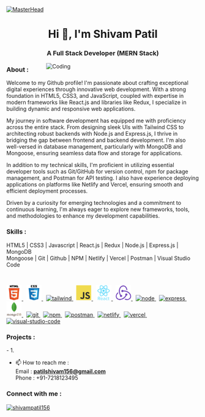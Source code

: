 [![MasterHead](https://pbs.twimg.com/media/DQlOsZyVAAAXfAx.jpg)](https://ShivamPatil1506.io)
<h1 align="center">Hi 👋, I'm Shivam Patil</h1>
<h3 align="center">A Full Stack Developer (MERN Stack)</h3>
<img align="right" alt="Coding" width="400" src="https://cdn.sanity.io/images/ordgikwe/production/a830c5182852e35bcd0dc07b90122f07ecd15f48-700x525.gif?w=700&h=525&auto=format">

<h3 align="left">About :</h3>
<p align="left">Welcome to my Github profile! I'm passionate about crafting exceptional digital experiences through innovative web development. With a strong foundation in HTML5, CSS3, and JavaScript, coupled with expertise in modern frameworks like React.js and libraries like Redux, I specialize in building dynamic and responsive web applications.

My journey in software development has equipped me with proficiency across the entire stack. From designing sleek UIs with Tailwind CSS to architecting robust backends with Node.js and Express.js, I thrive in bridging the gap between frontend and backend development. I'm also well-versed in database management, particularly with MongoDB and Mongoose, ensuring seamless data flow and storage for applications.

In addition to my technical skills, I'm proficient in utilizing essential developer tools such as Git/GitHub for version control, npm for package management, and Postman for API testing. I also have experience deploying applications on platforms like Netlify and Vercel, ensuring smooth and efficient deployment processes.

Driven by a curiosity for emerging technologies and a commitment to continuous learning, I'm always eager to explore new frameworks, tools, and methodologies to enhance my development capabilities.</p>

<h3 align="left">Skills :</h3>
<p align="left">HTML5 | CSS3 | Javascript | React.js | Redux | Node.js | Express.js | MongoDB <br>
Mongoose | Git | Github | NPM | Netlify | Vercel | Postman | Visual Studio Code</p> <br>
<p align="left"> <a href="https://www.w3.org/html/" target="_blank" rel="noreferrer"> <img src="https://raw.githubusercontent.com/devicons/devicon/master/icons/html5/html5-original-wordmark.svg" alt="html5" width="40" height="40"/> </a> &nbsp; <a href="https://www.w3schools.com/css/" target="_blank" rel="noreferrer"> <img src="https://raw.githubusercontent.com/devicons/devicon/master/icons/css3/css3-original-wordmark.svg" alt="css3" width="40" height="40"/> </a> &nbsp; <a href="https://tailwindcss.com/" target="_blank" rel="noreferrer"> <img src="https://www.vectorlogo.zone/logos/tailwindcss/tailwindcss-icon.svg" alt="tailwind" width="40" height="40"/> </a> &nbsp; <a href="https://developer.mozilla.org/en-US/docs/Web/JavaScript" target="_blank" rel="noreferrer"> <img src="https://raw.githubusercontent.com/devicons/devicon/master/icons/javascript/javascript-original.svg" alt="javascript" width="40" height="40"/> </a> &nbsp; <a href="https://reactjs.org/" target="_blank" rel="noreferrer"> <img src="https://raw.githubusercontent.com/devicons/devicon/master/icons/react/react-original-wordmark.svg" alt="react" width="40" height="40"/> </a> &nbsp;  <a href="https://redux.js.org" target="_blank" rel="noreferrer"> <img src="https://raw.githubusercontent.com/devicons/devicon/master/icons/redux/redux-original.svg" alt="redux" width="40" height="40"/> </a> &nbsp; <a href="https://nodejs.org/en/" target="_blank" rel="noreferrer"> <img src="https://www.vectorlogo.zone/logos/nodejs/nodejs-icon.svg" alt="node" width="40" height="40"/> </a> &nbsp; <a href="https://expressjs.com/" target="_blank" rel="noreferrer"> <img src="https://www.vectorlogo.zone/logos/expressjs/expressjs-icon.svg" alt="express" width="40" height="40"/> </a> &nbsp; <a href="https://www.mongodb.com/" target="_blank" rel="noreferrer"> <img src="https://raw.githubusercontent.com/devicons/devicon/master/icons/mongodb/mongodb-original-wordmark.svg" alt="mongodb" width="40" height="40"/> </a> &nbsp; <a href="https://git-scm.com/" target="_blank" rel="noreferrer"> <img src="https://www.vectorlogo.zone/logos/git-scm/git-scm-icon.svg" alt="git" width="40" height="40"/> </a> &nbsp; <a href="https://www.npmjs.com/" target="_blank" rel="noreferrer"> <img src="https://www.vectorlogo.zone/logos/npmjs/npmjs-tile.svg" alt="npm" width="40" height="40"/> </a> &nbsp; <a href="https://www.postman.com/" target="_blank" rel="noreferrer"> <img src="https://www.vectorlogo.zone/logos/getpostman/getpostman-icon.svg" alt="postman" width="40" height="40"/> </a> &nbsp; <a href="https://app.netlify.com/" target="_blank" rel="noreferrer"> <img src="https://www.vectorlogo.zone/logos/netlify/netlify-icon.svg" alt="netlify" width="40" height="40"/> </a> &nbsp; <a href="https://vercel.com/" target="_blank" rel="noreferrer"> <img src="https://www.vectorlogo.zone/logos/vercel/vercel-icon.svg" alt="vercel" width="40" height="40"/> </a> &nbsp; <a href="https://code.visualstudio.com/" target="_blank" rel="noreferrer"> <img src="https://img.icons8.com/color/48/visual-studio-code-2019.png" alt="visual-studio-code" width="40" height="40"/> </a> </p>

<h3 align="left">Projects :</h3>
- 1.

- 📫 How to reach me : <br>
  Email : **patilshivam156@gmail.com** <br>
  Phone : +91-7218123495

<h3 align="left">Connect with me :</h3>
<p align="left">
<a href="https://linkedin.com/in/shivampatil156" target="blank"><img align="center" src="https://raw.githubusercontent.com/rahuldkjain/github-profile-readme-generator/master/src/images/icons/Social/linked-in-alt.svg" alt="shivampatil156" height="30" width="40" /></a>
</p>



